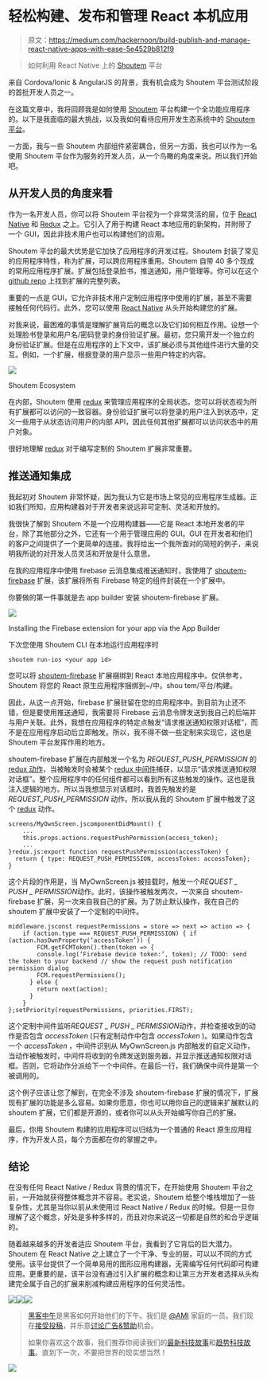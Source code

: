 # 轻松构建、发布和管理 React 本机应用

> 原文：<https://medium.com/hackernoon/build-publish-and-manage-react-native-apps-with-ease-5e4529b812f9>

> 如何利用 React Native 上的 [Shoutem](https://new.shoutem.com/) 平台

来自 Cordova/Ionic & AngularJS 的背景，我有机会成为 Shoutem 平台测试阶段的首批开发人员之一。

在这篇文章中，我将回顾我是如何使用 [Shoutem](https://hackernoon.com/tagged/shouthem) 平台构建一个全功能应用程序的。以下是我面临的最大挑战，以及我如何看待应用开发生态系统中的 [Shoutem 平台](https://new.shoutem.com/)。

一方面，我与一些 Shoutem 内部组件紧密耦合，但另一方面，我也可以作为一名使用 Shoutem 平台作为服务的开发人员，从一个鸟瞰的角度来说。所以我们开始吧。

## 从开发人员的角度来看

作为一名开发人员，你可以将 Shoutem 平台视为一个非常灵活的层，位于 [React Native](https://hackernoon.com/tagged/react-native) 和 [Redux](https://hackernoon.com/tagged/redux) 之上。它引入了用于构建 React 本地应用的新架构，并附带了一个 GUI，因此非技术用户也可以构建他们的应用。

Shoutem 平台的最大优势是它加快了应用程序的开发过程。Shoutem 封装了常见的应用程序特性，称为扩展，可以跨应用程序重用。Shoutem 自带 40 多个现成的常用应用程序扩展。扩展包括登录脸书，推送通知，用户管理等。你可以在这个 [github repo](https://github.com/shoutem/extensions) 上找到扩展的完整列表。

重要的一点是 GUI，它允许非技术用户定制应用程序中使用的扩展，甚至不需要接触任何代码行。此外，您可以使用 [React Native](https://facebook.github.io/react-native/) 从头开始构建您的扩展。

对我来说，最困难的事情是理解扩展背后的概念以及它们如何相互作用。设想一个处理脸书登录和用户名/密码登录的身份验证扩展。最初，您只需开发一个独立的身份验证扩展。但是在应用程序的上下文中，该扩展必须与其他组件进行大量的交互。例如，一个扩展，根据登录的用户显示一些用户特定的内容。

![](img/23c42273a5412c3ef7b07aaf77f2d50a.png)

Shoutem Ecosystem

在内部，Shoutem 使用 [redux](http://redux.js.org) 来管理应用程序的全局状态。您可以将状态视为所有扩展都可以访问的一致容器。身份验证扩展可以将登录的用户注入到状态中，定义一些用于从状态访问用户的内部 API，因此任何其他扩展都可以访问状态中的用户对象。

很好地理解 [redux](http://redux.js.org) 对于编写定制的 Shoutem 扩展非常重要。

## 推送通知集成

我起初对 Shoutem 非常怀疑，因为我认为它是市场上常见的应用程序生成器。正如我们所知，应用构建器对于开发者来说远非可定制、灵活和开放的。

我很快了解到 Shoutem 不是一个应用构建器——它是 React 本地开发者的平台，除了其他部分之外，它还有一个用于管理应用的 GUI。GUI 在开发者和他们的客户之间提供了一个更简单的连接。我将给出一个我所面对的简短的例子，来说明我所说的对开发人员灵活和开放是什么意思。

在我的应用程序中使用 firebase 云消息集成推送通知时，我使用了 [shoutem-firebase](https://github.com/shoutem/extensions/tree/master/shoutem-firebase) 扩展，该扩展将所有 Firebase 特定的组件封装在一个扩展中。

你要做的第一件事就是去 app builder 安装 shoutem-firebase 扩展。

![](img/0c469b25218500e6fe86984e635343cc.png)

Installing the Firebase extension for your app via the App Builder

下次您使用 Shoutem CLI 在本地运行应用程序时

```
shoutem run-ios <your app id>
```

您可以将 [shoutem-firebase](https://github.com/shoutem/extensions/tree/master/shoutem-firebase) 扩展捆绑到 React 本地应用程序中。仅供参考，Shoutem 将您的 React 原生应用程序捆绑到~/中。shou tem/平台/构建。

因此，从这一点开始，firebase 扩展驻留在您的应用程序中。到目前为止还不错，但是要使用推送通知，我需要将 Firebase 云消息令牌发送到我自己的后端并与用户关联。此外，我想在应用程序的特定点触发“请求推送通知权限对话框”，而不是在应用程序启动后立即触发。所以，我不得不做一些定制来实现它，这也是 Shoutem 平台发挥作用的地方。

shoutem-firebase 扩展在内部触发一个名为 *REQUEST_PUSH_PERMISSION* 的 [redux 动作](http://redux.js.org/docs/basics/Actions.html)，当被触发时会被某个 [redux 中间件](http://redux.js.org/docs/advanced/Middleware.html)捕获，以显示“请求推送通知权限对话框”。整个应用程序中的任何组件都可以看到所有这些触发的操作。这也是我注入逻辑的地方。所以当我想显示对话框时，我首先触发的是 *REQUEST_PUSH_PERMISSION* 动作。所以我从我的 Shoutem 扩展中触发了这个 [redux](https://hackernoon.com/tagged/redux) 动作。

```
screens/MyOwnScreen.jscomponentDidMount() {
    ...
    this.props.actions.requestPushPermission(access_token);
    ...
}redux.js:export function requestPushPermission(accessToken) {
  return { type: REQUEST_PUSH_PERMISSION, accessToken: accessToken};
}
```

这个片段的作用是，当 MyOwnScreen.js 被挂载时，触发一个*REQUEST _ PUSH _ PERMISSION*动作。此时，该操作被触发两次，一次来自 shoutem-firebase 扩展，另一次来自我自己的扩展。为了防止默认操作，我在自己的 shoutem 扩展中安装了一个定制的中间件。

```
middleware.jsconst requestPermissions = store => next => action => {
    if (action.type === REQUEST_PUSH_PERMISSION) { if (action.hasOwnProperty(‘accessToken’)) {
        FCM.getFCMToken().then(token => {
        console.log(‘Firebase device token:’, token); // TODO: send the token to your backend // show the request push notification permission dialog
        FCM.requestPermissions();
      } else {
        return next(action);
      }
    }
};setPriority(requestPermissions, priorities.FIRST);
```

这个定制中间件监听*REQUEST _ PUSH _ PERMISSION*动作，并检查接收到的动作是否包含 *accessToken* (只有定制动作中包含 *accessToken* )。如果动作包含一个 *accessToken* ，中间件识别从 MyOwnScreen.js 内部触发的自定义动作，当动作被触发时，中间件将收到的令牌发送到服务器，并显示推送通知权限对话框。否则，它将动作分派给下一个中间件。在最后一行，我们确保中间件是第一个被调用的。

这个例子应该让您了解到，在完全不涉及 shoutem-firebase 扩展的情况下，扩展现有扩展的功能是多么容易。如果你愿意，你也可以用你自己的逻辑来扩展默认的 shoutem 扩展，它们都是开源的，或者你可以从头开始编写你自己的扩展。

最后，你用 Shoutem 构建的应用程序可以归结为一个普通的 React 原生应用程序，作为开发人员，每个方面都在你的掌握之中。

## 结论

在没有任何 React Native / Redux 背景的情况下，在开始使用 Shoutem 平台之前，一开始就获得整体概念并不容易。老实说，Shoutem 给整个堆栈增加了一些复杂性，尤其是当你以前从未使用过 React Native / Redux 的时候。但是一旦你理解了这个概念，好处是多种多样的，而且对你来说这一切都是自然的和合乎逻辑的。

随着越来越多的开发者适应 Shoutem 平台，我看到了它背后的巨大潜力。Shoutem 在 React Native 之上建立了一个干净、专业的层，可以以不同的方式使用。该平台提供了一个简单易用的图形应用构建器，无需编写任何代码即可构建应用。更重要的是，该平台没有通过引入扩展的概念和让第三方开发者选择从头构建完全属于自己的扩展来削减构建应用程序的任何灵活性。

[![](img/50ef4044ecd4e250b5d50f368b775d38.png)](http://bit.ly/HackernoonFB)[![](img/979d9a46439d5aebbdcdca574e21dc81.png)](https://goo.gl/k7XYbx)[![](img/2930ba6bd2c12218fdbbf7e02c8746ff.png)](https://goo.gl/4ofytp)

> [黑客中午](http://bit.ly/Hackernoon)是黑客如何开始他们的下午。我们是 [@AMI](http://bit.ly/atAMIatAMI) 家庭的一员。我们现在[接受投稿](http://bit.ly/hackernoonsubmission)，并乐意[讨论广告&赞助](mailto:partners@amipublications.com)机会。
> 
> 如果你喜欢这个故事，我们推荐你阅读我们的[最新科技故事](http://bit.ly/hackernoonlatestt)和[趋势科技故事](https://hackernoon.com/trending)。直到下一次，不要把世界的现实想当然！

![](img/be0ca55ba73a573dce11effb2ee80d56.png)